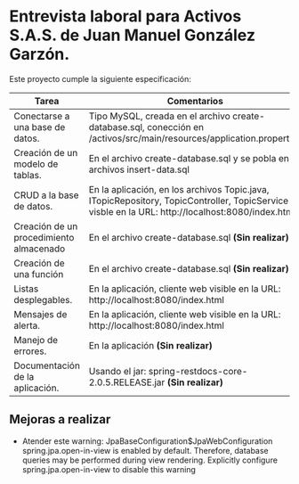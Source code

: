 # Entrevista laboral para Activos S.A.S. de Juan Manuel González Garzón.

Este proyecto cumple la siguiente especificación:

Tarea | Comentarios
----- | -------------
Conectarse a una base de datos. 		| Tipo MySQL, creada en el archivo create-database.sql, conección en /activos/src/main/resources/application.properties
Creación de un modelo de tablas.		| En el archivo create-database.sql y se pobla en el archivos insert-data.sql
CRUD a la base de datos.				| En la aplicación, en los archivos Topic.java, ITopicRepository, TopicController, TopicService y visble en la URL: http://localhost:8080/index.html
Creación de un procedimiento almacenado	| En el archivo create-database.sql **(Sin realizar)**
Creación de una función					| En el archivo create-database.sql **(Sin realizar)**
Listas desplegables.					| En la aplicación, cliente web	visible en la URL: http://localhost:8080/index.html
Mensajes de alerta.						| En la aplicación, cliente web	visible en la URL: http://localhost:8080/index.html
Manejo de errores.						| En la aplicación **(Sin realizar)**
Documentación de la aplicación.			| Usando el jar: spring-restdocs-core-2.0.5.RELEASE.jar **(Sin realizar)**

## Mejoras a realizar

- Atender este warning:
JpaBaseConfiguration$JpaWebConfiguration spring.jpa.open-in-view is enabled by default. Therefore, database queries may be performed during view rendering. Explicitly configure spring.jpa.open-in-view to disable this warning